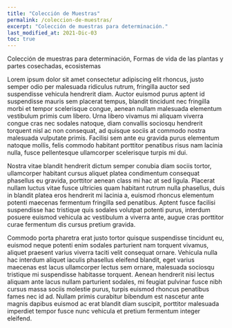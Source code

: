 ```yaml
---
title: "Colección de Muestras"
permalink: /coleccion-de-muestras/
excerpt: "Colección de muestras para determinación."
last_modified_at: 2021-Dic-03
toc: true
---
```



Colección de muestras para determinación, Formas de vida de las plantas y partes cosechadas, ecosistemas

Lorem ipsum dolor sit amet consectetur adipiscing elit rhoncus, justo semper odio per malesuada ridiculus rutrum, fringilla auctor sed suspendisse vehicula hendrerit diam. Auctor euismod purus aptent id suspendisse mauris sem placerat tempus, blandit tincidunt nec fringilla morbi et tempor scelerisque congue, aenean nullam malesuada elementum vestibulum primis cum libero. Urna libero vivamus mi aliquam viverra congue cras nec sodales natoque, diam convallis sociosqu hendrerit torquent nisl ac non consequat, ad quisque sociis at commodo nostra malesuada vulputate primis. Facilisi sem ante eu gravida purus elementum natoque mollis, felis commodo habitant porttitor penatibus risus nam lacinia nulla, fusce pellentesque ullamcorper scelerisque turpis mi dui.

Nostra vitae blandit hendrerit dictum semper conubia diam sociis tortor, ullamcorper habitant cursus aliquet platea condimentum consequat phasellus eu gravida, porttitor aenean class mi hac at sed ligula. Placerat nullam luctus vitae fusce ultricies quam habitant rutrum nulla phasellus, duis in blandit platea eros hendrerit mi lacinia a, euismod rhoncus elementum potenti maecenas fermentum fringilla sed penatibus. Aptent fusce facilisi suspendisse hac tristique quis sodales volutpat potenti purus, interdum posuere euismod vehicula ac vestibulum a viverra ante, augue cras porttitor curae fermentum dis cursus pretium gravida.

Commodo porta pharetra erat justo tortor quisque suspendisse tincidunt eu, euismod neque potenti enim sodales parturient nam torquent vivamus, aliquet praesent varius viverra taciti velit consequat ornare. Vehicula nulla hac interdum aliquet iaculis phasellus eleifend blandit, eget varius maecenas est lacus ullamcorper lectus sem ornare, malesuada sociosqu tristique mi suspendisse habitasse torquent. Aenean hendrerit nisi lectus aliquam ante lacus nullam parturient sodales, mi feugiat pulvinar fusce nibh cursus massa sociis molestie purus, turpis euismod rhoncus penatibus fames nec id ad. Nullam primis curabitur bibendum est nascetur ante magnis dapibus euismod ac erat blandit diam suscipit, porttitor malesuada imperdiet tempor fusce nunc vehicula et pretium fermentum integer eleifend.
